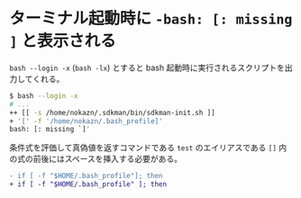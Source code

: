# ターミナル起動時に `-bash: [: missing ]`  と表示される

`bash --login -x` (`bash -lx`) とすると bash 起動時に実行されるスクリプトを出力してくれる。

```bash
$ bash --login -x
# ...
++ [[ -s /home/nokazn/.sdkman/bin/sdkman-init.sh ]]
+ '[' -f '/home/nokazn/.bash_profile]'
bash: [: missing `]'
```

条件式を評価して真偽値を返すコマンドである `test` のエイリアスである `[]` 内の式の前後にはスペースを挿入する必要がある。

```diff
- if [ -f "$HOME/.bash_profile"]; then
+ if [ -f "$HOME/.bash_profile" ]; then
```
